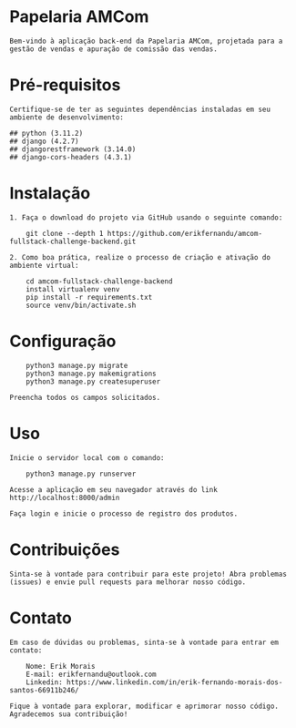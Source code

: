
# Papelaria AMCom

    Bem-vindo à aplicação back-end da Papelaria AMCom, projetada para a gestão de vendas e apuração de comissão das vendas.

# Pré-requisitos

    Certifique-se de ter as seguintes dependências instaladas em seu ambiente de desenvolvimento:

    ## python (3.11.2)
    ## django (4.2.7)
    ## djangorestframework (3.14.0)
    ## django-cors-headers (4.3.1)

# Instalação

    1. Faça o download do projeto via GitHub usando o seguinte comando:

        git clone --depth 1 https://github.com/erikfernandu/amcom-fullstack-challenge-backend.git

    2. Como boa prática, realize o processo de criação e ativação do ambiente virtual:

        cd amcom-fullstack-challenge-backend
        install virtualenv venv
        pip install -r requirements.txt
        source venv/bin/activate.sh

# Configuração

        python3 manage.py migrate
        python3 manage.py makemigrations
        python3 manage.py createsuperuser

    Preencha todos os campos solicitados.

# Uso

    Inicie o servidor local com o comando:

        python3 manage.py runserver

    Acesse a aplicação em seu navegador através do link http://localhost:8000/admin

    Faça login e inicie o processo de registro dos produtos.

# Contribuições

    Sinta-se à vontade para contribuir para este projeto! Abra problemas (issues) e envie pull requests para melhorar nosso código.

# Contato

    Em caso de dúvidas ou problemas, sinta-se à vontade para entrar em contato:

        Nome: Erik Morais
        E-mail: erikfernandu@outlook.com
        Linkedin: https://www.linkedin.com/in/erik-fernando-morais-dos-santos-66911b246/

    Fique à vontade para explorar, modificar e aprimorar nosso código. Agradecemos sua contribuição!
